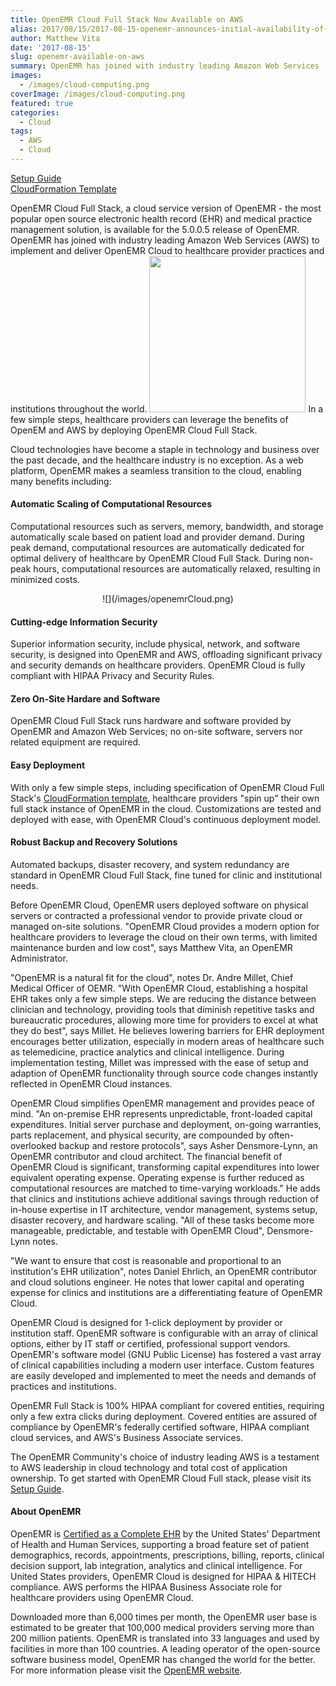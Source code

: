 ```yaml
---
title: OpenEMR Cloud Full Stack Now Available on AWS
alias: 2017/08/15/2017-08-15-openemr-announces-initial-availability-of-openemr-cloud-on-aws/
author: Matthew Vita
date: '2017-08-15'
slug: openemr-available-on-aws
summary: OpenEMR has joined with industry leading Amazon Web Services (AWS) to implement and deliver OpenEMR Cloud to healthcare provider practices and institutions throughout the world.
images:
  - /images/cloud-computing.png
coverImage: /images/cloud-computing.png
featured: true
categories:
  - Cloud
tags:
  - AWS
  - Cloud
---
```


[Setup Guide](https://github.com/openemr/openemr-devops/tree/master/stacks/AWS-full-stack)  
[CloudFormation Template](https://github.com/openemr/openemr-devops/blob/master/stacks/AWS-full-stack/assets/OpenEMR.json)

OpenEMR Cloud Full Stack, a cloud service version of OpenEMR - the most popular 
open source electronic health record (EHR) and medical practice management 
solution, is available for the 5.0.0.5 release of OpenEMR. OpenEMR has joined 
with industry leading Amazon Web Services (AWS) to implement and deliver OpenEMR
Cloud to healthcare provider practices and institutions throughout the world. 
<img src="/images/OpenEMR_Cloud.png" height="250" class="float-right"> In
a few simple steps, healthcare providers can leverage the benefits of OpenEM
and AWS by deploying OpenEMR Cloud Full Stack.

Cloud technologies have become a staple in technology and business over the past
decade, and the healthcare industry is no exception. As a web platform, OpenEMR
makes a seamless transition to the cloud, enabling many benefits including:

#### Automatic Scaling of Computational Resources

Computational resources such as servers, memory, bandwidth, and storage
automatically scale based on patient load and provider demand. During peak
demand, computational resources are automatically dedicated for optimal delivery
of healthcare by OpenEMR Cloud Full Stack. During non-peak hours, computational
resources are automatically relaxed, resulting in minimized costs.

<center>![](/images/openemrCloud.png)</center>

#### Cutting-edge Information Security 

Superior information security, include physical, network, and software security,
is designed into OpenEMR and AWS, offloading significant privacy and security
demands on healthcare providers. OpenEMR Cloud is fully compliant with HIPAA
Privacy and Security Rules.

#### Zero On-Site Hardare and Software

OpenEMR Cloud Full Stack runs hardware and software provided by OpenEMR and
Amazon Web Services; no on-site software, servers nor related equipment are
required. 

#### Easy Deployment

With only a few simple steps, including specification of OpenEMR Cloud Full
Stack's [CloudFormation template](https://github.com/openemr/openemr-devops/blob/master/stacks/AWS-full-stack/assets/OpenEMR.json),
healthcare providers "spin up" their own full stack instance of OpenEMR in the
cloud. Customizations are tested and deployed with ease, with OpenEMR Cloud's
continuous deployment model.

#### Robust Backup and Recovery Solutions

Automated backups, disaster recovery, and system redundancy are standard in
OpenEMR Cloud Full Stack, fine tuned for clinic and institutional needs.

Before OpenEMR Cloud,  OpenEMR users deployed software on physical servers or
contracted a professional vendor to provide private cloud or managed on-site
solutions. "OpenEMR Cloud provides a modern option for healthcare providers to
leverage the cloud on their own terms, with limited maintenance burden and low
cost", says Matthew Vita, an OpenEMR Administrator.

"OpenEMR is a natural fit for the cloud", notes Dr. Andre Millet, Chief Medical
Officer of OEMR. "With OpenEMR Cloud, establishing a hospital EHR takes only
a few simple steps. We are reducing the distance between clinician and
technology, providing tools that diminish repetitive tasks and bureaucratic
procedures, allowing more time for providers to excel at what they do best",
says Millet. He believes lowering barriers for EHR deployment encourages better
utilization, especially in modern areas of healthcare such as telemedicine,
practice analytics and clinical intelligence. During implementation testing,
Millet was impressed with the ease of setup and adaption of OpenEMR
functionality through source code changes instantly reflected in OpenEMR Cloud
instances.

OpenEMR Cloud simplifies OpenEMR management and provides peace of mind. "An
on-premise EHR represents unpredictable, front-loaded capital expenditures.
Initial server purchase and deployment, on-going warranties, parts replacement,
and physical security, are compounded by often-overlooked backup and restore
protocols", says Asher Densmore-Lynn, an OpenEMR contributor and cloud 
architect. The financial benefit of OpenEMR Cloud is significant, transforming
capital expenditures into lower equivalent operating expense. Operating expense
is further reduced as computational resources are matched to time-varying
workloads." He adds that clinics and institutions achieve additional savings
through reduction of in-house expertise in IT architecture, vendor management,
systems setup, disaster recovery, and hardware scaling. "All of these tasks
become more manageable, predictable, and testable with OpenEMR Cloud",
Densmore-Lynn notes.

"We want to ensure that cost is reasonable and proportional to an institution's
EHR utilization", notes Daniel Ehrlich, an OpenEMR contributor and cloud
solutions engineer. He notes that lower capital and operating expense for
clinics and institutions are a differentiating feature of OpenEMR Cloud. 

OpenEMR Cloud is designed for 1-click deployment by provider or institution
staff. OpenEMR software is configurable with an array of clinical options,
either by IT staff or certified, professional support vendors. OpenEMR's
software model (GNU Public License) has fostered a vast array of clinical
capabilities including a modern user interface. Custom features are easily
developed and implemented to meet the needs and demands of practices and
institutions.

OpenEMR Full Stack is 100% HIPAA compliant for covered entities,  requiring only
a few extra clicks during deployment. Covered entities are assured of
compliance by OpenEMR's federally certified software, HIPAA compliant cloud
services, and AWS's Business Associate services. 


The OpenEMR Community's choice of industry leading AWS is a testament to AWS
leadership in cloud technology and total cost of application ownership. To get
started with OpenEMR Cloud Full stack, please visit its
[Setup Guide](https://github.com/openemr/openemr-devops/tree/master/stacks/AWS-full-stack).

#### About OpenEMR

OpenEMR is [Certified as a Complete EHR](http://www.open-emr.org/wiki/images/0/04/OpenEMR_Complete_EHR_2014_Edition_Cert.pdf)
by the United States' Department of Health and Human Services, supporting a
broad feature set of patient demographics, records, appointments, prescriptions,
billing, reports, clinical decision support, lab integration, analytics and
clinical intelligence. For United States providers, OpenEMR Cloud is designed
for HIPAA & HITECH compliance. AWS performs the HIPAA Business Associate role
for healthcare providers using OpenEMR Cloud.

Downloaded more than 6,000 times per month, the OpenEMR user base is estimated
to be greater that 100,000 medical providers serving more than 200 million
patients. OpenEMR is translated into 33 languages and used by facilities in more
than 100 countries. A leading operator of the open-source software business
model, OpenEMR has changed the world for the better. For more information please
visit the [OpenEMR website](http://www.open-emr.org).
